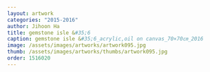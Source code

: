 ```yaml
---
layout: artwork 
categories: "2015-2016"
author: Jihoon Ha 
title: gemstone isle &#35;6 
caption: gemstone isle &#35;6_acrylic,oil on canvas_70×70㎝_2016 
image: /assets/images/artworks/artwork095.jpg 
thumb: /assets/images/artworks/thumbs/artwork095.jpg 
order: 1516020 
---
```

